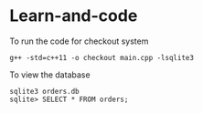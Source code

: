 # Learn-and-code

To run the code for checkout system

```
g++ -std=c++11 -o checkout main.cpp -lsqlite3
```

To view the database
```
sqlite3 orders.db
sqlite> SELECT * FROM orders;
```